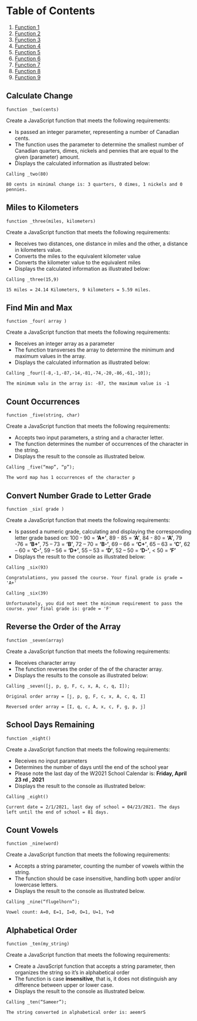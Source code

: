 # Table of Contents

1. [Function 1](#Calculate-Change)
2. [Function 2](#Miles-to-Kilometers)
1. [Function 3](#Find-Min-and-Max)
2. [Function 4](#Count-Occurrences)
1. [Function 5](#Convert-Number-Grade-to-Letter-Grade)
2. [Function 6](#Reverse-the-Order-of-the-Array)
1. [Function 7](#School-Days-Remaining)
2. [Function 8](#Count-Vowels)
1. [Function 9](#Alphabetical-Order)

## Calculate Change
`function _two(cents)`

Create a JavaScript function that meets the following requirements:
* Is passed an integer parameter, representing a number of Canadian cents.
* The function uses the parameter to determine the smallest number of Canadian quarters, dimes, nickels and pennies that are equal to the given (parameter) amount.
* Displays the calculated information as illustrated below:

```Calling _two(80)```

```80 cents in minimal change is: 3 quarters, 0 dimes, 1 nickels and 0 pennies.```

## Miles to Kilometers
`function _three(miles, kilometers)`

Create a JavaScript function that meets the following requirements:
* Receives two distances, one distance in miles and the other, a distance in kilometers value.
* Converts the miles to the equivalent kilometer value
* Converts the kilometer value to the equivalent miles
* Displays the calculated information as illustrated below:

```Calling _three(15,9)```

```15 miles = 24.14 Kilometers, 9 kilometers = 5.59 miles.```

## Find Min and Max
`function _four( array )`

Create a JavaScript function that meets the following requirements:
* Receives an integer array as a parameter
* The function transverses the array to determine the minimum and maximum values in the array.
* Displays the calculated information as illustrated below:

```Calling _four([-8,-1,-87,-14,-81,-74,-20,-86,-61,-10]);```

```The minimum valu in the array is: -87, the maximum value is -1```

## Count Occurrences
`function _five(string, char)`

Create a JavaScript function that meets the following requirements:
* Accepts two input parameters, a string and a character letter.
* The function determines the number of occurrences of the character in the string.
* Displays the result to the console as illustrated below.

```Calling _five(“map”, “p”);```

```The word map has 1 occurrences of the character p```

## Convert Number Grade to Letter Grade
`function _six( grade )`

Create a JavaScript function that meets the following requirements:
* Is passed a numeric grade, calculating and displaying the corresponding letter grade based on: 100 - 90 = **‘A+’**, 89 - 85 = **‘A’**, 84 - 80 = **‘A’**, 79 -76 = **‘B+’**, 75 – 73 = **‘B’**, 72 – 70 = **‘B-’**, 69 – 66 = **‘C+’**, 65 – 63 = **‘C’**, 62 – 60 = **‘C-’**, 59 – 56 = **‘D+’**, 55 – 53 = **‘D’**, 52 – 50 = **‘D-’**, < 50 = **‘F’**
* Displays the result to the console as illustrated below:

```Calling _six(93)```

```Congratulations, you passed the course. Your final grade is grade = 'A+'```

```Calling _six(39)```

```Unfortunately, you did not meet the minimum requirement to pass the course. your final grade is: grade = 'F'```

## Reverse the Order of the Array
`function _seven(array)`

Create a JavaScript function that meets the following requirements:
* Receives character array
* The function reverses the order of the of the character array.
* Displays the results to the console as illustrated below:

`Calling _seven([j, p, g, F, c, x, A, c, q, I]);`

`Original order array = [j, p, g, F, c, x, A, c, q, I]`

`Reversed order array = [I, q, c, A, x, c, F, g, p, j]`

## School Days Remaining
`function _eight()`

Create a JavaScript function that meets the following requirements:
* Receives no input parameters
* Determines the number of days until the end of the school year
* Please note the last day of the W2021 School Calendar is: **Friday, April 23 rd , 2021**
* Displays the result to the console as illustrated below:

`Calling _eight()`

`Current date = 2/1/2021, last day of school = 04/23/2021. The days left until the end of school = 81 days.`

## Count Vowels
`function _nine(word)`

Create a JavaScript function that meets the following requirements:
* Accepts a string parameter, counting the number of vowels within the string.
* The function should be case insensitive, handling both upper and/or lowercase letters.
* Displays the result to the console as illustrated below.

`Calling _nine(“flugelhorn”);`

`Vowel count: A=0, E=1, I=0, O=1, U=1, Y=0`

## Alphabetical Order
`function _ten(my_string)`

Create a JavaScript function that meets the following requirements:
* Create a JavaScript function that accepts a string parameter, then organizes the string so it’s in alphabetical order
* The function is case **insensitive**, that is, it does not distinguish any difference between upper or lower case.
* Displays the result to the console as illustrated below.

`Calling _ten(“Sameer”);`

`The string converted in alphabetical order is: aeemrS`
